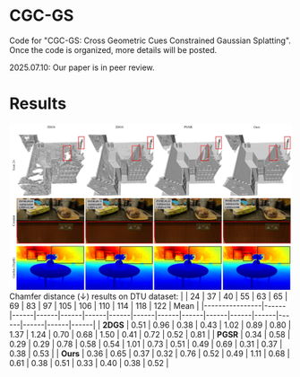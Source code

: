 # CGC-GS
Code for "CGC-GS: Cross Geometric Cues Constrained Gaussian Splatting". Once the code is organized, more details will be posted.

2025.07.10: Our paper is in peer review.
# Results
 ![](./images/f1.jpg "Our results on public datasets.")
 Chamfer distance (↓) results on DTU dataset:
|                | 24   | 37   | 40   | 55   | 63   | 65   | 69   | 83   | 97   | 105  | 106  | 110  | 114  | 118  | 122  | Mean |
|----------------|------|------|------|------|------|------|------|------|------|------|------|------|------|------|------|------|
| **2DGS**       | 0.51 | 0.96 | 0.38 | 0.43 | 1.02 | 0.89 | 0.80 | 1.37 | 1.24 | 0.70 | 0.68 | 1.50 | 0.41 | 0.72 | 0.52 | 0.81 |
| **PGSR**       | 0.34 | 0.58 | 0.29 | 0.29 | 0.78 | 0.58 | 0.54 | 1.01 | 0.73 | 0.51 | 0.49 | 0.69 | 0.31 | 0.37 | 0.38 | 0.53 |
| **Ours**       | 0.36 | 0.65 | 0.37 | 0.32 | 0.76 | 0.52 | 0.49 | 1.11 | 0.68 | 0.61 | 0.38 | 0.51 | 0.33 | 0.40 | 0.38 | 0.52 |
